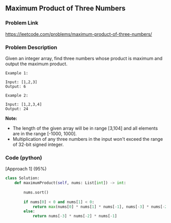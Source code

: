 ## Maximum Product of Three Numbers

### Problem Link

https://leetcode.com/problems/maximum-product-of-three-numbers/

### Problem Description 

Given an integer array, find three numbers whose product is maximum and output the maximum product.

```
Example 1:

Input: [1,2,3]
Output: 6

```

```
Example 2:

Input: [1,2,3,4]
Output: 24

```

**Note:**

* The length of the given array will be in range [3,104] and all elements are in the range [-1000, 1000].
* Multiplication of any three numbers in the input won't exceed the range of 32-bit signed integer.

### Code (python)

[Approach 1] (95%)

```python
class Solution:
    def maximumProduct(self, nums: List[int]) -> int:
        
        nums.sort()
        
        if nums[0] < 0 and nums[1] < 0:
            return max(nums[0] * nums[1] * nums[-1], nums[-3] * nums[-2] * nums[-1])
        else:
            return nums[-3] * nums[-2] * nums[-1]
```